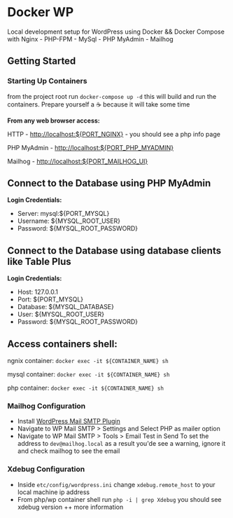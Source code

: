 # Docker WP

Local development setup for WordPress using Docker && Docker Compose with Nginx - PHP-FPM - MySql - PHP MyAdmin - Mailhog

## Getting Started

### Starting Up Containers

from the project root run `docker-compose up -d` this will build and run the containers. Prepare yourself a ☕️ because it will take some time

**From any web browser access:**

HTTP - [http://localhost:${PORT_NGINX}](http://localhost) - you should see a php info page

PHP MyAdmin - [http://localhost:${PORT_PHP_MYADMIN}](http://localhost:8080)

Mailhog - [http://localhost:${PORT_MAILHOG_UI}](http://localhost:8025)

## Connect to the Database using PHP MyAdmin

**Login Credentials:**

-   Server: mysql:${PORT_MYSQL}
-   Username: ${MYSQL_ROOT_USER}
-   Password: ${MYSQL_ROOT_PASSWORD}

## Connect to the Database using database clients like Table Plus

**Login Credentials:**

-   Host: 127.0.0.1
-   Port: ${PORT_MYSQL}
-   Database: ${MYSQL_DATABASE}
-   User: ${MYSQL_ROOT_USER}
-   Password: ${MYSQL_ROOT_PASSWORD}

## Access containers shell:

ngnix container: `docker exec -it ${CONTAINER_NAME} sh`

mysql container: `docker exec -it ${CONTAINER_NAME} sh`

php container: `docker exec -it ${CONTAINER_NAME} sh`

### Mailhog Configuration

-   Install [WordPress Mail SMTP Plugin](https://wordpress.org/plugins/wp-mail-smtp/)
-   Navigate to WP Mail SMTP > Settings and Select PHP as mailer option
-   Navigate to WP Mail SMTP > Tools > Email Test
    in Send To set the address to `dev@mailhog.local` as a result you'de see a warning, ignore it and check mailhog to see the email

### Xdebug Configuration

-   Inside `etc/config/wordpress.ini` change `xdebug.remote_host` to your local machine ip address
-   From php/wp container shell run `php -i | grep Xdebug` you should see xdebug version ++ more information
